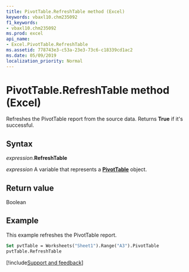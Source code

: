 ```yaml
---
title: PivotTable.RefreshTable method (Excel)
keywords: vbaxl10.chm235092
f1_keywords:
- vbaxl10.chm235092
ms.prod: excel
api_name:
- Excel.PivotTable.RefreshTable
ms.assetid: 778743e3-c53a-23e3-73c6-c18339cd1ac2
ms.date: 05/09/2019
localization_priority: Normal
---
```



# PivotTable.RefreshTable method (Excel)

Refreshes the PivotTable report from the source data. Returns **True** if it's successful.


## Syntax

_expression_.**RefreshTable**

_expression_ A variable that represents a **[PivotTable](Excel.PivotTable.md)** object.


## Return value

Boolean


## Example

This example refreshes the PivotTable report.

```vb
Set pvtTable = Worksheets("Sheet1").Range("A3").PivotTable 
pvtTable.RefreshTable
```



[!include[Support and feedback](~/includes/feedback-boilerplate.md)]
